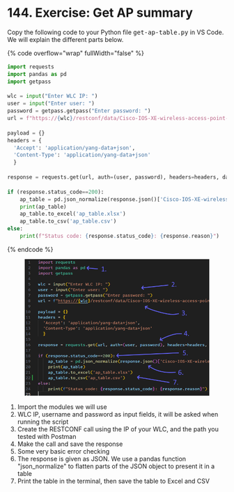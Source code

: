 # 144. Exercise: Get AP summary

Copy the following code to your Python file <kbd>get-ap-table.py</kbd> in VS Code. We will explain the different parts below.

{% code overflow="wrap" fullWidth="false" %}
```python
import requests
import pandas as pd
import getpass

wlc = input("Enter WLC IP: ")
user = input("Enter user: ")
password = getpass.getpass("Enter password: ")
url = f"https://{wlc}/restconf/data/Cisco-IOS-XE-wireless-access-point-oper:access-point-oper-data/capwap-data?fields=wtp-mac;wtp-ip;name;ap-state;device-detail/static-info/board-data/wtp-serial-num;device-detail/static-info/board-data/wtp-enet-mac;device-detail/static-info/ap-models/model;tag-info/tag-source;tag-info/policy-tag-info;tag-info/site-tag;tag-info/rf-tag;tag-info/filter-info/filter-name;ap-time-info/boot-time;ap-time-info/join-time"

payload = {}
headers = {
  'Accept': 'application/yang-data+json',
  'Content-Type': 'application/yang-data+json'
  }

response = requests.get(url, auth=(user, password), headers=headers, data=payload, verify=False)

if (response.status_code==200):
    ap_table = pd.json_normalize(response.json()['Cisco-IOS-XE-wireless-access-point-oper:capwap-data'])
    print(ap_table)
    ap_table.to_excel('ap_table.xlsx')
    ap_table.to_csv('ap_table.csv')
else:
    print(f"Status code: {response.status_code}: {response.reason}")

```
{% endcode %}

<figure><img src="../../.gitbook/assets/image (9) (1).png" alt=""><figcaption></figcaption></figure>

1. Import the modules we will use
2. WLC IP, username and password as input fields, it will be asked when running the script
3. Create the RESTCONF call using the IP of your WLC, and the path you tested with Postman
4. Make the call and save the response
5. Some very basic error checking
6. The response is given as JSON. We use a pandas function "json\_normalize" to flatten parts of the JSON object to present it in a table
7. Print the table in the terminal, then save the table to Excel and CSV
